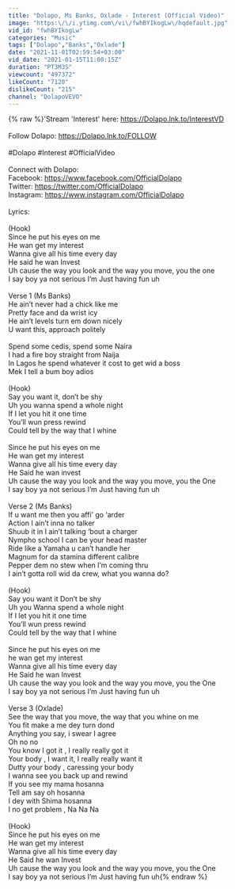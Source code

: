 ```yaml
---
title: "Dolapo, Ms Banks, Oxlade - Interest (Official Video)"
image: "https:\/\/i.ytimg.com\/vi\/fwhBYIkogLw\/hqdefault.jpg"
vid_id: "fwhBYIkogLw"
categories: "Music"
tags: ["Dolapo","Banks","Oxlade"]
date: "2021-11-01T02:59:54+03:00"
vid_date: "2021-01-15T11:00:15Z"
duration: "PT3M3S"
viewcount: "497372"
likeCount: "7120"
dislikeCount: "215"
channel: "DolapoVEVO"
---
```

{% raw %}'Stream 'Interest' here: <a rel="nofollow" target="blank" href="https://Dolapo.lnk.to/InterestVD">https://Dolapo.lnk.to/InterestVD</a><br /><br />Follow Dolapo: <a rel="nofollow" target="blank" href="https://Dolapo.lnk.to/FOLLOW">https://Dolapo.lnk.to/FOLLOW</a> <br /><br />#Dolapo #Interest #OfficialVideo<br /><br />Connect with Dolapo:<br />Facebook: <a rel="nofollow" target="blank" href="https://www.facebook.com/OfficialDolapo">https://www.facebook.com/OfficialDolapo</a> <br />Twitter: <a rel="nofollow" target="blank" href="https://twitter.com/OfficialDolapo">https://twitter.com/OfficialDolapo</a> <br />Instagram: <a rel="nofollow" target="blank" href="https://www.instagram.com/OfficialDolapo">https://www.instagram.com/OfficialDolapo</a><br /><br />Lyrics:<br /><br />(Hook)<br />Since he put his eyes on me<br />He wan get my interest<br />Wanna give all his time every day<br />He said he wan Invest<br />Uh cause the way you look and the way you move, you the one<br />I say boy ya not serious I’m Just having fun uh<br /><br />Verse 1 (Ms Banks)<br />He ain’t never had a chick like me <br />Pretty face and da wrist icy <br />He ain’t levels turn em down nicely <br />U want this, approach politely <br /><br />Spend some cedis, spend some Naira<br />I had a fire boy straight from Naija<br />In Lagos he spend whatever it cost to get wid a boss <br />Mek I tell a bum boy adios <br /><br />(Hook)<br />Say you want it, don’t be shy<br />Uh you wanna spend a whole night<br />If I let you hit it one time<br />You’ll wun press rewind<br />Could tell by the way that I whine<br /><br />Since he put his eyes on me<br />He wan get my interest<br />Wanna give all his time every day<br />He Said he wan invest<br />Uh cause the way you look and the way you move, you the One<br />I say boy ya not serious I’m Just having fun uh<br /><br />Verse 2 (Ms Banks)<br />If u want me then you affi’ go ‘arder <br />Action I ain’t inna no talker <br />Shuub it in I ain’t talking ‘bout a charger <br />Nympho school I can be your head master<br />Ride like a Yamaha u can’t handle her <br />Magnum for da stamina different calibre<br />Pepper dem no stew when I’m coming thru <br />I ain’t gotta roll wid da crew, what you wanna do?<br /><br />(Hook)<br />Say you  want it Don’t be shy<br />Uh you Wanna spend a whole night<br />If I let you hit it one time<br />You’ll wun press rewind<br />Could tell by the way that I whine<br /><br />Since he put his eyes on me<br />he wan get my interest<br />Wanna give all his time every day<br />He Said he wan Invest<br />Uh cause the way you look and the way you move, you the One<br />I say boy ya not serious I’m Just having fun uh<br /><br />Verse 3 (Oxlade)<br />See the way that you move, the way that you whine on me <br />You fit make a me dey turn dond<br />Anything you say, i swear I agree <br />Oh no no <br />You know I got it , I really really got it <br />Your body , I want it, I really really want it <br />Dutty your body , caressing your body <br />I wanna see you back up and rewind <br />If you see my mama hosanna <br />Tell am say oh hosanna <br />I dey with Shima hosanna <br />I no get problem , Na Na Na<br /><br />(Hook)<br />Since he put his eyes on me<br />He wan get my interest<br />Wanna give all his time every day<br />He Said he wan Invest<br />Uh cause the way you look and the way you move, you the One<br />I say boy ya not serious I’m Just having fun uh{% endraw %}
